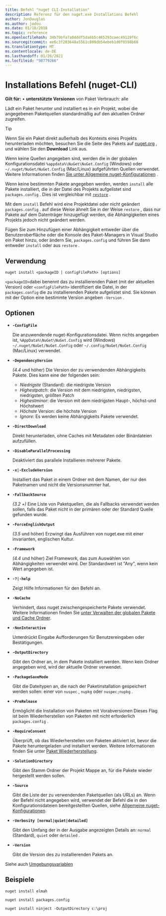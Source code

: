 ```yaml
---
title: Befehl "nuget CLI-Installation"
description: Referenz für den nuget.exe Installations Befehl
author: JonDouglas
ms.author: jodou
ms.date: 01/18/2018
ms.topic: reference
ms.openlocfilehash: 34b79bfa7a0dddf5da6b5c465293caec49129f6c
ms.sourcegitcommit: ee6c3f203648a5561c809db54ebeb1d0f0598b68
ms.translationtype: MT
ms.contentlocale: de-DE
ms.lasthandoff: 01/26/2021
ms.locfileid: "98779266"
---
```

# <a name="install-command-nuget-cli"></a>Installations Befehl (nuget-CLI)

**Gilt für:** &bullet; **unterstützte Versionen** von Paket Verbrauch: alle

Lädt ein Paket herunter und installiert es in ein Projekt, wobei die angegebenen Paketquellen standardmäßig auf den aktuellen Ordner zugreifen.

> [!Tip]
> Wenn Sie ein Paket direkt außerhalb des Kontexts eines Projekts herunterladen möchten, besuchen Sie die Seite des Pakets auf [nuget.org](https://www.nuget.org) , und wählen Sie den **Download** Link aus.

Wenn keine Quellen angegeben sind, werden die in der globalen Konfigurationsdatei `%appdata%\NuGet\NuGet.Config` (Windows) oder `~/.nuget/NuGet/NuGet.Config` (Mac/Linux) aufgeführten Quellen verwendet. Weitere Informationen finden [Sie unter Allgemeine nuget-Konfigurationen](../../consume-packages/configuring-nuget-behavior.md) .

Wenn keine bestimmten Pakete angegeben werden, werden `install` alle Pakete installiert, die in der Datei des Projekts aufgelistet sind `packages.config` . Dies ist vergleichbar mit [`restore`](cli-ref-restore.md) .

Mit dem `install` Befehl wird eine Projektdatei oder nicht geändert `packages.config` . auf diese Weise ähnelt Sie in der Weise `restore` , dass nur Pakete auf dem Datenträger hinzugefügt werden, die Abhängigkeiten eines Projekts jedoch nicht geändert werden.

Fügen Sie zum Hinzufügen einer Abhängigkeit entweder über die Benutzeroberfläche oder die Konsole des Paket-Managers in Visual Studio ein Paket hinzu, oder ändern Sie, `packages.config` und führen Sie dann entweder `install` oder aus `restore` .

## <a name="usage"></a>Verwendung

```cli
nuget install <packageID | configFilePath> [options]
```

`<packageID>`dabei benennt das zu installierenden Paket (mit der aktuellen Version) oder `<configFilePath>` identifiziert die Datei, in der `packages.config` die zu installierenden Pakete aufgelistet sind. Sie können mit der Option eine bestimmte Version angeben `-Version` .

## <a name="options"></a>Optionen

- **`-ConfigFile`**

  Die anzuwendende nuget-Konfigurationsdatei. Wenn nichts angegeben ist, `%AppData%\NuGet\NuGet.Config` wird (Windows) `~/.nuget/NuGet/NuGet.Config` oder `~/.config/NuGet/NuGet.Config` (Mac/Linux) verwendet.

- **`-DependencyVersion`**

  *(4.4* und höher) Die Version der zu verwendenden Abhängigkeits Pakete. Dies kann eine der folgenden sein:<br/><ul><li>*Niedrigste* (Standard): die niedrigste Version</li><li>*Highestpatch*: die Version mit dem niedrigsten, niedrigsten, niedrigsten, größten Patch</li><li>*Highestminor*: die Version mit dem niedrigsten Haupt-, höchst-und Höchstwert</li><li>*Höchste* Version: die höchste Version</li><li>*Ignore*: Es werden keine Abhängigkeits Pakete verwendet.</li></ul>

- **`-DirectDownload`**

  Direkt herunterladen, ohne Caches mit Metadaten oder Binärdateien aufzufüllen.

- **`-DisableParallelProcessing`**

  Deaktiviert das parallele Installieren mehrerer Pakete.

- **`-x|-ExcludeVersion`**

  Installiert das Paket in einem Ordner mit dem Namen, der nur den Paketnamen und nicht die Versionsnummer hat.

- **`-FallbackSource`**

  *(3.2 +)* Eine Liste von Paketquellen, die als Fallbacks verwendet werden sollen, falls das Paket nicht in der primären oder der Standard Quelle gefunden wurde.

- **`-ForceEnglishOutput`**

  *(3.5* und höher) Erzwingt das Ausführen von nuget.exe mit einer invarianten, englischen Kultur.

- **`-Framework`**

  *(4.4* und höher) Ziel Framework, das zum Auswählen von Abhängigkeiten verwendet wird. Der Standardwert ist "Any", wenn kein Wert angegeben ist.

- **`-?|-help`**

  Zeigt Hilfe Informationen für den Befehl an.

- **`-NoCache`**

  Verhindert, dass nuget zwischengespeicherte Pakete verwendet. Weitere Informationen finden Sie [unter Verwalten der globalen Pakete und Cache Ordner](../../consume-packages/managing-the-global-packages-and-cache-folders.md).

- **`-NonInteractive`**

  Unterdrückt Eingabe Aufforderungen für Benutzereingaben oder Bestätigungen.

- **`-OutputDirectory`**

  Gibt den Ordner an, in dem Pakete installiert werden. Wenn kein Ordner angegeben wird, wird der aktuelle Ordner verwendet.

- **`-PackageSaveMode`**

  Gibt die Dateitypen an, die nach der Paketinstallation gespeichert werden sollen: einer von `nuspec` , `nupkg` oder `nuspec;nupkg` .

- **`-PreRelease`**

  Ermöglicht die Installation von Paketen mit Vorabversionen Dieses Flag ist beim Wiederherstellen von Paketen mit nicht erforderlich `packages.config` .

- **`-RequireConsent`**

  Überprüft, ob das Wiederherstellen von Paketen aktiviert ist, bevor die Pakete heruntergeladen und installiert werden. Weitere Informationen finden Sie unter [Paket Wiederherstellung](../../consume-packages/package-restore.md).

- **`-SolutionDirectory`**

  Gibt den Stamm Ordner der Projekt Mappe an, für die Pakete wieder hergestellt werden sollen.

- **`-Source`**

   Gibt die Liste der zu verwendenden Paketquellen (als URLs) an. Wenn der Befehl nicht angegeben wird, verwendet der Befehl die in den Konfigurationsdateien bereitgestellten Quellen, siehe [Allgemeine nuget-Konfigurationen](../../consume-packages/configuring-nuget-behavior.md).

- **`-Verbosity [normal|quiet|detailed]`**

  Gibt den Umfang der in der Ausgabe angezeigten Details an: `normal` (Standard), `quiet` oder `detailed` .

- **`-Version`**

  Gibt die Version des zu installierenden Pakets an.

Siehe auch [Umgebungsvariablen](cli-ref-environment-variables.md)

## <a name="examples"></a>Beispiele

```cli
nuget install elmah

nuget install packages.config

nuget install ninject -OutputDirectory c:\proj
```
